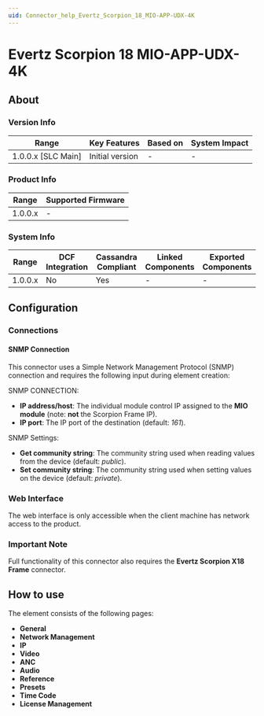 ```yaml
---
uid: Connector_help_Evertz_Scorpion_18_MIO-APP-UDX-4K
---
```


# Evertz Scorpion 18 MIO-APP-UDX-4K

## About

### Version Info

| Range                | Key Features     | Based on     | System Impact     |
|----------------------|------------------|--------------|-------------------|
| 1.0.0.x \[SLC Main\] | Initial version  | \-           | \-                |

### Product Info

| Range     | Supported Firmware     |
|-----------|------------------------|
| 1.0.0.x   | \-                     |

### System Info

| Range     | DCF Integration     | Cassandra Compliant     | Linked Components     | Exported Components     |
|-----------|---------------------|-------------------------|-----------------------|-------------------------|
| 1.0.0.x   | No                  | Yes                     | \-                    | \-                      |

## Configuration

### Connections

#### SNMP Connection

This connector uses a Simple Network Management Protocol (SNMP) connection and requires the following input during element creation:

SNMP CONNECTION:

- **IP address/host**: The individual module control IP assigned to the **MIO module** (note: **not** the Scorpion Frame IP).
- **IP port**: The IP port of the destination (default: *161*).

SNMP Settings:

- **Get community string**: The community string used when reading values from the device (default: *public*).
- **Set community string**: The community string used when setting values on the device (default: *private*).

### Web Interface

The web interface is only accessible when the client machine has network access to the product.

### Important Note

Full functionality of this connector also requires the **Evertz Scorpion X18 Frame** connector.

## How to use

The element consists of the following pages:

- **General**
- **Network Management**
- **IP**
- **Video**
- **ANC**
- **Audio**
- **Reference**
- **Presets**
- **Time Code**
- **License Management**
